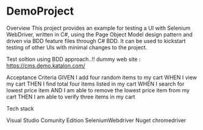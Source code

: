 # DemoProject

Overview
This project provides an example for testing a UI with Selenium WebDriver, written in C#, using the Page Object Model design pattern and driven via BDD feature files through C# BDD. It can be used to kickstart testing of other UIs with minimal changes to the project.

Test soltion using BDD approach..!!
dummy web site : https://cms.demo.katalon.com/

Acceptance Criteria
GIVEN I add four random items to my cart
WHEN I view my cart
THEN I find total four items listed in my cart
WHEN I search for lowest price item
AND I am able to remove the lowest price item from my cart
THEN I am able to verify three items in my cart

Tech stack

Visual Studio Comunity Edition
SeleniumWebdriver
Nuget
chromedriver
